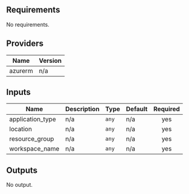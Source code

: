 ## Requirements

No requirements.

## Providers

| Name | Version |
|------|---------|
| azurerm | n/a |

## Inputs

| Name | Description | Type | Default | Required |
|------|-------------|------|---------|:--------:|
| application\_type | n/a | `any` | n/a | yes |
| location | n/a | `any` | n/a | yes |
| resource\_group | n/a | `any` | n/a | yes |
| workspace\_name | n/a | `any` | n/a | yes |

## Outputs

No output.

